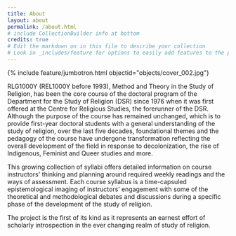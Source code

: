 ```yaml
---
title: About
layout: about
permalink: /about.html
# include CollectionBuilder info at bottom
credits: true
# Edit the markdown on in this file to describe your collection
# Look in _includes/feature for options to easily add features to the page
---
```

{% include feature/jumbotron.html objectid="objects/cover_002.jpg"}

RLG1000Y (REL1000Y before 1993), Method and Theory in the Study of Religion, has been the core course of the doctoral program of the Department for the Study of Religion (DSR) since 1976 when it was first offered at the Centre for Religious Studies, the forerunner of the DSR. Although the purpose of the course has remained unchanged, which is to provide first-year doctoral students with a general understanding of the study of religion, over the last five decades, foundational themes and the pedagogy of the course have undergone transformation reflecting the overall development of the field in response to decolonization, the rise of Indigenous, Feminist and Queer studies and more. 

This growing collection of syllabi offers detailed information on course instructors' thinking and planning around required weekly readings and the ways of assessment. Each course syllabus is a time-capsuled epistemological imaging of instructors’ engagement with some of the theoretical and methodological debates and discussions during a specific phase of the development of the study of religion. 

The project is the first of its kind as it represents an earnest effort of scholarly introspection in the ever changing realm of study of religion.